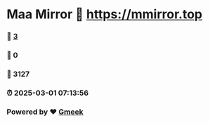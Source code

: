 # Maa Mirror :link: https://mmirror.top 
### :page_facing_up: [3](https://mmirror.top/tag.html) 
### :speech_balloon: 0 
### :hibiscus: 3127 
### :alarm_clock: 2025-03-01 07:13:56 
### Powered by :heart: [Gmeek](https://github.com/Meekdai/Gmeek)
